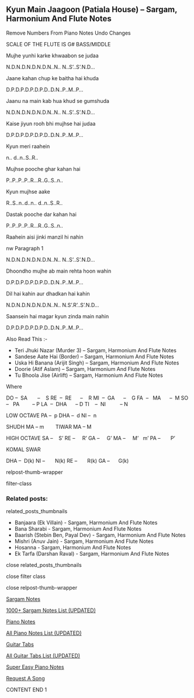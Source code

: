 
## Kyun Main Jaagoon (Patiala House) – Sargam, Harmonium And Flute Notes

Remove Numbers From Piano Notes
Undo Changes

SCALE OF THE FLUTE IS G# BASS/MIDDLE

Mujhe yunhi karke khwaabon se judaa

N.D.N.D.N.D.N.D.N..N.. N..S’..S’.N.D…

Jaane kahan chup ke baitha hai khuda

D.P.D.P.D.P.D.P.D..D.N..P..M..P…

Jaanu na main kab hua khud se gumshuda

N.D.N.D.N.D.N.D.N..N.. N..S’..S’.N.D…

Kaise jiyun rooh bhi mujhse hai judaa

D.P.D.P.D.P.D.P.D..D.N..P..M..P…

Kyun meri raahein

n.. d..n..S..R..

Mujhse pooche ghar kahan hai

P..P..P..P..R…R..G..S..n..

Kyun mujhse aake

R..S..n..d..n.. d..n..S..R..

Dastak pooche dar kahan hai

P..P..P..P..R…R..G..S..n..

Raahein aisi jinki manzil hi nahin

nw Paragraph 1

N.D.N.D.N.D.N.D.N..N.. N..S’..S’.N.D…

Dhoondho mujhe ab main rehta hoon wahin

D.P.D.P.D.P.D.P.D..D.N..P..M..P…

Dil hai kahin aur dhadkan hai kahin

N.D.N.D.N.D.N.D.N..N.. N.S’.R’..S’.N.D…

Saansein hai magar kyun zinda main nahin

D.P.D.P.D.P.D.P.D..D.N..P..M..P…

Also Read This :-

* Teri Jhuki Nazar (Murder 3) – Sargam, Harmonium And Flute Notes
* Sandese Aate Hai (Border) – Sargam, Harmonium And Flute Notes
* Uska Hi Banana (Arijit Singh) – Sargam, Harmonium And Flute Notes
* Doorie (Atif Aslam) – Sargam, Harmonium And Flute Notes
* Tu Bhoola Jise (Airlift) – Sargam, Harmonium And Flute Notes

Where

DO –  SA       –    S
RE  –  RE      –    R
MI  –  GA      –    G
FA  –   MA      –  M
SO  –   PA         – P
LA  –  DHA      – D
TI    –  NI          – N

LOW OCTAVE
PA –  p
DHA –  d
NI –  n

SHUDH MA – m        TIWAR MA – M

HIGH OCTAVE
SA –    S’
RE –     R’
GA –     G’
MA –     M’   m’
PA –       P’

KOMAL SWAR

DHA –  D(k)
NI –       N(k)
RE –       R(k)
GA –      G(k)

relpost-thumb-wrapper

filter-class

### Related posts:

related_posts_thumbnails

* Banjaara (Ek Villain) - Sargam, Harmonium And Flute Notes
* Bana Sharabi - Sargam, Harmonium And Flute Notes
* Baarish (Stebin Ben, Payal Dev) - Sargam, Harmonium And Flute Notes
* Mishri (Anuv Jain) - Sargam, Harmonium And Flute Notes
* Hosanna - Sargam, Harmonium And Flute Notes
* Ek Tarfa (Darshan Raval) - Sargam, Harmonium And Flute Notes

close related_posts_thumbnails

close filter class

close relpost-thumb-wrapper

[Sargam Notes](https://www.notationsworld.com/sargam-notes.html)

[1000+ Sargam Notes List (UPDATED)](https://www.notationsworld.com/all-songs-list-sargam-notes.html)

[Piano Notes](https://www.notationsworld.com/piano-notes.html)

[All Piano Notes List (UPDATED)](https://www.notationsworld.com/all-songs-list-piano-notes.html)

[Guitar Tabs](https://www.notationsworld.com/guitar-tabs.html)

[All Guitar Tabs List (UPDATED)](https://www.notationsworld.com/all-songs-list-guitar-tabs.html)

[Super Easy Piano Notes](https://studywall.in/)

[Request A Song](https://www.notationsworld.com/request-a-song.html)

CONTENT END 1

